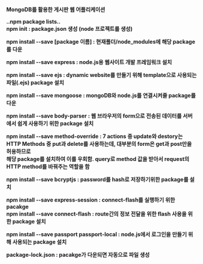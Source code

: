 <b>MongoDB를 활용한 게시판 웹 어플리케이션

..npm package lists..<br>
npm init : package.json 생성 (node 프로젝트를 생성)<br>

npm install --save [package 이름] : 현재폴더/node_modules에 해당 package를 다운<br>

npm install --save express : node.js용 웹사이트 개발 프레임워크 설치<br>

npm install --save ejs : dynamic website를 만들기 위해 template으로 사용되는 파일(.ejs) package 설치<br>

npm install --save mongoose : mongoDB와 node.js를 연결시켜줄 package를 다운<br>

npm install --save body-parser : 웹 브라우저의 form으로 전송된 데이터를 서버에서 쉽게 사용하기 위한 package 설치<br>

npm install --save method-override : 7 actions 중 update와 destory는 HTTP Methods 중 put과 delete를 사용하는데, 대부분의 form은 get과 post만을 허용하므로<br>
해당 package를 설치하여 이를 우회함. query로 method 값을 받아서 request의 HTTP method를 바꿔주는 역할을 함<br>

npm install --save bcryptjs : password를 hash로 저장하기위한 package를 설치<br>

npm install --save express-session : connect-flash를 실행하기 위한 pacakge<br>
npm install --save connect-flash : route간의 정보 전달을 위한 flash 사용을 위한 package 설치<br>

npm install --save passport passport-local : node.js에서 로그인을 만들기 위해 사용되는 package 설치<br>

package-lock.json : pacakge가 다운되면 자동으로 파일 생성<br>
